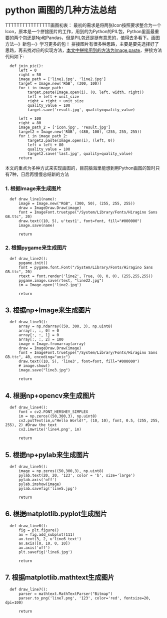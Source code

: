 # python 画图的几种方法总结
TTTTTTTTTTTTTTTT画图初衷：
   最初的需求是将两张Icon按照要求整合为一个Icon，原本是一个拼接图片的工作，用到的为Python的PIL包，Python里面最重要的两个包还是Np和Pandas，但是PIL包还是挺有意思的，值得去多看下。画图方法--》新包--》学习更多的包！
   拼接图片有很多种思路，主要是要先选择好了思路，再去找对应的实现方法，[本文中拼接用到的方法为Image.paste](https://pillow.readthedocs.io/en/latest/_modules/PIL/Image.html#Image.paste)，拼接方法代码如下:
   
      def join_pic():
          left = 0
          right = 50
          image_path = ['line1.jpg', 'line2.jpg']
          target = Image.new('RGB', (300, 100))
          for i in image_path:
              target.paste(Image.open(i), (0, left, width, right))
              left = left + unit_size
              right = right + unit_size
              quality_value = 100
              target.save('result.jpg', quality=quality_value)
          
          left = 100
          right = 80
          image_path_2 = ['icon.jpg', 'result.jpg']
          target2 = Image.new('RGB', (480, 100), (255, 255, 255))
          for i in image_path_2:
              target2.paste(Image.open(i), (left, 0))
              left = left + 80
              quality_value = 100
              target2.save('last.jpg', quality=quality_value)
          return
     
   本文的重点为多种方式来实现画图的，目前脑海里能想到用Python画图的暂时只有7种，日后再慢慢总结新的方法
    
### 1. 根据Image来生成图片

      def draw_line1(name):
          image = Image.new("RGB", (300, 50), (255, 255, 255))
          draw = ImageDraw.Draw(image)
          font = ImageFont.truetype("/System/Library/Fonts/Hiragino Sans GB.ttc", 20)
          draw.text((10, 5), u'test1', font=font, fill="#000000")
          image.save(name)

          return

### 2. 根据pygame来生成图片

      def draw_line2():
          pygame.init()
          font = pygame.font.Font("/System/Library/Fonts/Hiragino Sans GB.ttc", 20)
          rtext = font.render('line2', True, (0, 0, 0), (255,255,255))
          pygame.image.save(rtext, "line22.jpg")
          im = Image.open('line2.jpg')

          return
          
## 3. 根据np+Image来生成图片

      def draw_line3():
          array = np.ndarray((50, 300, 3), np.uint8)
          array[:, :, 0] = 0  
          array[:, :, 1] = 0  
          array[:, :, 2] = 100  
          image = Image.fromarray(array)
          draw = ImageDraw.Draw(image)  
          font = ImageFont.truetype("/System/Library/Fonts/Hiragino Sans GB.ttc", 40, encoding="unic")
          draw.text((10, 5), 'line3', font=font, fill="#000000") 
          # image.show()
          image.save("line3.jpg") 

          return
          
## 4. 根据np+opencv来生成图片

      def draw_line4():
          font = cv2.FONT_HERSHEY_SIMPLEX
          im = np.zeros((50,300,3), np.uint8)
          cv2.putText(im,u"Hello World!", (10, 10), font, 0.5, (255, 255, 255), 2) #Draw the text
          cv2.imwrite('line4.png', im)

          return
          
## 5. 根据np+pylab来生成图片

      def draw_line5():
          image = np.zeros((50,300,3), np.uint8)
          pylab.text(20, 20, '123', color = 'b', size='large')
          pylab.axis('off')
          pylab.imshow(image)
          pylab.savefig('line5.jpg')

          return
          
## 6. 根据matplotlib.pyplot生成图片

      def draw_line6():
          fig = plt.figure()
          ax = fig.add_subplot(111)
          ax.text(3, 2, u'line6 text')
          ax.axis([0, 10, 0, 10])
          ax.axis('off')
          plt.savefig('line6.jpg')

          return
          
## 7. 根据matplotlib.mathtext生成图片

      def draw_line7():
          parser = mathtext.MathTextParser("Bitmap")
          parser.to_png('line7.png', '123', color='red', fontsize=20, dpi=100)

          return
          


